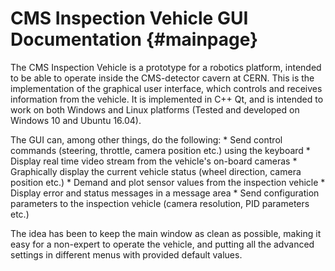 CMS Inspection Vehicle GUI Documentation                         {#mainpage}
========================================

The CMS Inspection Vehicle is a prototype for a robotics platform, intended to be able to operate inside the CMS-detector cavern at CERN. This is the implementation of the graphical user interface, which controls and receives information from the vehicle. It is implemented in C++ Qt, and is intended to work on both Windows and Linux platforms (Tested and developed on Windows 10 and Ubuntu 16.04).

The GUI can, among other things, do the following:
	* Send control commands (steering, throttle, camera position etc.) using the keyboard
	* Display real time video stream from the vehicle's on-board cameras
	* Graphically display the current vehicle status (wheel direction, camera position etc.)
	* Demand and plot sensor values from the inspection vehicle
	* Display error and status messages in a message area
	* Send configuration parameters to the inspection vehicle (camera resolution, PID parameters etc.)

The idea has been to keep the main window as clean as possible, making it easy for a non-expert to operate the vehicle, and putting all the advanced settings in different menus with provided default values.